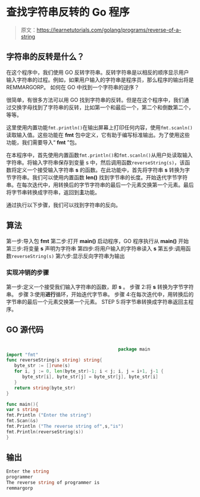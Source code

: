 # 查找字符串反转的 Go 程序

> 原文：<https://learnetutorials.com/golang/programs/reverse-of-a-string>

## 字符串的反转是什么？

在这个程序中，我们使用 GO 反转字符串。反转字符串是以相反的顺序显示用户输入字符串的过程。例如，如果用户输入的字符串是程序员，那么程序的输出将是 REMMARGORP。
如何在 GO 中找到一个字符串的逆序？

很简单，有很多方法可以用 GO 找到字符串的反转。但是在这个程序中，我们通过交换字母找到了字符串的反转，比如第一个和最后一个，第二个和倒数第二个，等等。

这里使用内置功能`fmt.println()`在输出屏幕上打印任何内容，使用`fmt.scanln()`读取输入值。这些功能在 **fmt** 包中定义，它有助于编写标准输出。为了使用这些功能，我们需要导入“ **fmt** ”包。

在本程序中，首先使用内置函数`fmt.println()`和`fmt.scanln()`从用户处读取输入字符串。将输入字符串保存到变量 s 中，然后调用函数`reverseString(s)`，该函数将定义一个接受输入字符串 **s** 的函数。在此功能中，首先将字符串 **s** 转换为字节字符串。我们可以使用内置函数 **len()** 找到字节串的长度。开始迭代字节字符串。在每次迭代中，用转换后的字节字符串的最后一个元素交换第一个元素。最后将字节串转换成字符串，返回到**主**功能。

通过执行以下步骤，我们可以找到字符串的反向。

## 算法

第一步:导入包 **fmt**
第二步:打开 **main()** 启动程序，GO 程序执行从 **main()**
开始第三步:将变量 **s** 声明为字符串
第四步:将用户输入的字符串读入 **s**
第五步:调用函数`reverseString(s)`
第六步:显示反向字符串为输出

### 实现冲销的步骤

第一步:定义一个接受我们输入字符串的函数，即 **s** 。
步骤 2:将 **s** 转换为字节字符串。
步骤 3:使用**进行**循环，开始迭代字节串。
步骤 4:在每次迭代中，用转换后的字节串的最后一个元素交换第一个元素。
STEP 5:将字节串转换成字符串返回主程序。

## GO 源代码

```go

                                          package main
import "fmt"
func reverseString(s string) string{
   byte_str := []rune(s)
   for i, j := 0, len(byte_str)-1; i < j; i, j = i+1, j-1 {
      byte_str[i], byte_str[j] = byte_str[j], byte_str[i]
   }
   return string(byte_str)
}

func main(){
var s string
fmt.Println ("Enter the string")
fmt.Scan(&s)
fmt.Println ("The reverse string of",s,"is")
fmt.Println(reverseString(s))
}

```

## 输出

```go
Enter the string
programmer
The reverse string of programmer is
remmargorp
```